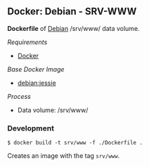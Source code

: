## Docker: Debian - SRV-WWW

**Dockerfile** of [Debian](https://www.debian.org/) /srv/www/ data volume.

*Requirements*
- [Docker](https://www.docker.com/) 

*Base Docker Image*
- [debian:jessie](https://hub.docker.com/_/debian/)

*Process*
- Data volume: /srv/www/

### Development

    $ docker build -t srv/www -f ./Dockerfile .

Creates an image with the tag `srv/www`.

